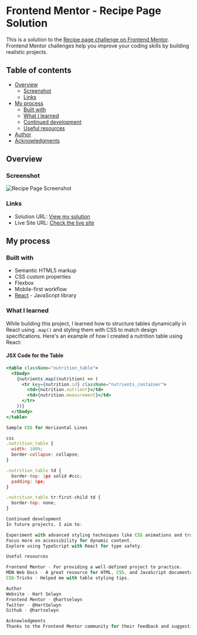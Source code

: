 # Frontend Mentor - Recipe Page Solution

This is a solution to the [Recipe page challenge on Frontend Mentor](https://www.frontendmentor.io/challenges/recipe-page-KiTsR8QQKm). Frontend Mentor challenges help you improve your coding skills by building realistic projects. 

## Table of contents

- [Overview](#overview)
  - [Screenshot](#screenshot)
  - [Links](#links)
- [My process](#my-process)
  - [Built with](#built-with)
  - [What I learned](#what-i-learned)
  - [Continued development](#continued-development)
  - [Useful resources](#useful-resources)
- [Author](#author)
- [Acknowledgments](#acknowledgments)

## Overview

### Screenshot

![Recipe Page Screenshot](./screenshot.jpg)

### Links

- Solution URL: [View my solution](https://your-solution-url.com)
- Live Site URL: [Check the live site](https://your-live-site-url.com)

## My process

### Built with

- Semantic HTML5 markup
- CSS custom properties
- Flexbox
- Mobile-first workflow
- [React](https://reactjs.org/) - JavaScript library

### What I learned

While building this project, I learned how to structure tables dynamically in React using `.map()` and styling them with CSS to match design specifications. Here's an example of how I created a nutrition table using React:

#### JSX Code for the Table
```jsx
<table className="nutrition_table">
  <tbody>
    {nutrients.map((nutrition) => (
      <tr key={nutrition.id} className="nutrients_container">
        <td>{nutrition.nutrient}</td>
        <td>{nutrition.measurement}</td>
      </tr>
    ))}
  </tbody>
</table>

Sample CSS for Horizontal Lines

css
.nutrition_table {
  width: 100%;
  border-collapse: collapse;
}

.nutrition_table td {
  border-top: 1px solid #ccc;
  padding: 8px;
}

.nutrition_table tr:first-child td {
  border-top: none;
}

Continued development
In future projects, I aim to:

Experiment with advanced styling techniques like CSS animations and transitions.
Focus more on accessibility for dynamic content.
Explore using TypeScript with React for type safety.

Useful resources

Frontend Mentor - For providing a well-defined project to practice.
MDN Web Docs - A great resource for HTML, CSS, and JavaScript documentation.
CSS-Tricks - Helped me with table styling tips.

Author
Website - Hart Selwyn
Frontend Mentor - @hartselwyn
Twitter - @HartSelwyn
Github - @hartselwyn

Acknowledgments
Thanks to the Frontend Mentor community for their feedback and suggestions. Their input helped refine my approach to building this project!
